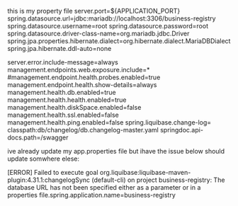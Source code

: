 

this is my property file
server.port=${APPLICATION_PORT}
spring.datasource.url=jdbc:mariadb://localhost:3306/business-registry
spring.datasource.username=root
spring.datasource.password=root
spring.datasource.driver-class-name=org.mariadb.jdbc.Driver
spring.jpa.properties.hibernate.dialect=org.hibernate.dialect.MariaDBDialect
spring.jpa.hibernate.ddl-auto=none

server.error.include-message=always
management.endpoints.web.exposure.include=*
#management.endpoint.health.probes.enabled=true
management.endpoint.health.show-details=always
management.health.db.enabled=true
management.health.health.enabled=true
management.health.diskSpace.enabled=false
management.health.ssl.enabled=false
management.health.ping.enabled=false
spring.liquibase.change-log= classpath:db/changelog/db.changelog-master.yaml
springdoc.api-docs.path=/swagger

ive already update my app.properties file but ihave the issue below should update somwhere elese:

[ERROR] Failed to execute goal org.liquibase:liquibase-maven-plugin:4.31.1:changelogSync (default-cli) on project business-registry: The database URL has not been specified either as a parameter or in a properties file.spring.application.name=business-registry


